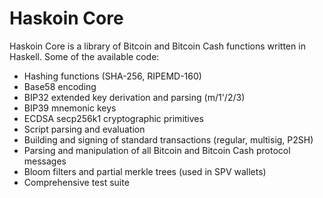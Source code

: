 # Haskoin Core

Haskoin Core is a library of Bitcoin and Bitcoin Cash functions written in Haskell. Some of the available code:

- Hashing functions (SHA-256, RIPEMD-160)
- Base58 encoding
- BIP32 extended key derivation and parsing (m/1'/2/3)
- BIP39 mnemonic keys
- ECDSA secp256k1 cryptographic primitives
- Script parsing and evaluation
- Building and signing of standard transactions (regular, multisig, P2SH)
- Parsing and manipulation of all Bitcoin and Bitcoin Cash protocol messages
- Bloom filters and partial merkle trees (used in SPV wallets)
- Comprehensive test suite

